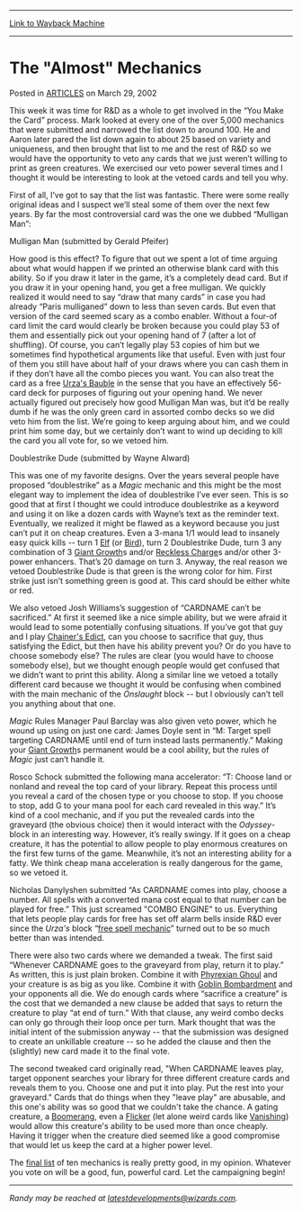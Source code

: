 
---
[Link to Wayback Machine](https://web.archive.org/web/20150904093718/http://magic.wizards.com/en/articles/archive/almost-mechanics-2002-03-29)

[_metadata_:generator]:- "Drupal 7 (http://drupal.org)"
[_metadata_:node]:- "287441"
[_metadata_:publish_date]:- "2002-03-29"
[_metadata_:source]:- "div-main-content"
[_metadata_:title]:- "The `Almost` Mechanics"
[_metadata_:wayback_capture_timestamp]:- "2015-09-04 09:37:18"
[_metadata_:wayback_raw_url]:- "https://web.archive.org/web/20150904093718id_/http://magic.wizards.com/en/articles/archive/almost-mechanics-2002-03-29"
[_metadata_:wayback_url]:- "http://magic.wizards.com/en/articles/archive/almost-mechanics-2002-03-29"
---


The "Almost" Mechanics
======================



 Posted in [ARTICLES](/en/articles)
 on March 29, 2002 










This week it was time for R&D as a whole to get involved in the “You Make the Card” process. Mark looked at every one of the over 5,000 mechanics that were submitted and narrowed the list down to around 100. He and Aaron later pared the list down again to about 25 based on variety and uniqueness, and then brought that list to me and the rest of R&D so we would have the opportunity to veto any cards that we just weren’t willing to print as green creatures. We exercised our veto power several times and I thought it would be interesting to look at the vetoed cards and tell you why.


First of all, I’ve got to say that the list was fantastic. There were some really original ideas and I suspect we’ll steal some of them over the next few years. By far the most controversial card was the one we dubbed “Mulligan Man”:


Mulligan Man (submitted by Gerald Pfeifer)  



How good is this effect? To figure that out we spent a lot of time arguing about what would happen if we printed an otherwise blank card with this ability. So if you draw it later in the game, it’s a completely dead card. But if you draw it in your opening hand, you get a free mulligan. We quickly realized it would need to say “draw that many cards” in case you had already “Paris mulliganed” down to less than seven cards. But even that version of the card seemed scary as a combo enabler. Without a four-of card limit the card would clearly be broken because you could play 53 of them and essentially pick out your opening hand of 7 (after a lot of shuffling). Of course, you can’t legally play 53 copies of him but we sometimes find hypothetical arguments like that useful. Even with just four of them you still have about half of your draws where you can cash them in if they don’t have all the combo pieces you want. You can also treat the card as a free [Urza's Bauble](http://gatherer.wizards.com/Pages/Card/Details.aspx?name=Urza%27s+Bauble) in the sense that you have an effectively 56-card deck for purposes of figuring out your opening hand. We never actually figured out precisely how good Mulligan Man was, but it’d be really dumb if he was the only green card in assorted combo decks so we did veto him from the list. We’re going to keep arguing about him, and we could print him some day, but we certainly don’t want to wind up deciding to kill the card you all vote for, so we vetoed him.


Doublestrike Dude (submitted by Wayne Alward)  



This was one of my favorite designs. Over the years several people have proposed “doublestrike” as a *Magic* mechanic and this might be the most elegant way to implement the idea of doublestrike I’ve ever seen. This is so good that at first I thought we could introduce doublestrike as a keyword and using it on like a dozen cards with Wayne’s text as the reminder text. Eventually, we realized it might be flawed as a keyword because you just can’t put it on cheap creatures. Even a 3-mana 1/1 would lead to insanely easy quick kills -- turn 1 [Elf](http://gatherer.wizards.com/Pages/Card/Details.aspx?multiverseid=221892) (or [Bird](http://gatherer.wizards.com/Pages/Card/Details.aspx?multiverseid=221896)), turn 2 Doublestrike Dude, turn 3 any combination of 3 [Giant Growth](http://gatherer.wizards.com/Pages/Card/Details.aspx?name=Giant+Growth)s and/or [Reckless Charge](http://gatherer.wizards.com/Pages/Card/Details.aspx?name=Reckless+Charge)s and/or other 3-power enhancers. That’s 20 damage on turn 3. Anyway, the real reason we vetoed Doublestrike Dude is that green is the wrong color for him. First strike just isn’t something green is good at. This card should be either white or red.


We also vetoed Josh Williams’s suggestion of “CARDNAME can’t be sacrificed.” At first it seemed like a nice simple ability, but we were afraid it would lead to some potentially confusing situations. If you’ve got that guy and I play [Chainer's Edict](http://gatherer.wizards.com/Pages/Card/Details.aspx?name=Chainer%27s+Edict), can you choose to sacrifice that guy, thus satisfying the Edict, but then have his ability prevent you? Or do you have to choose somebody else? The rules are clear (you would have to choose somebody else), but we thought enough people would get confused that we didn’t want to print this ability. Along a similar line we vetoed a totally different card because we thought it would be confusing when combined with the main mechanic of the *Onslaught* block -- but I obviously can’t tell you anything about that one.


*Magic* Rules Manager Paul Barclay was also given veto power, which he wound up using on just one card: James Doyle sent in “M: Target spell targeting CARDNAME until end of turn instead lasts permanently.” Making your [Giant Growth](http://gatherer.wizards.com/Pages/Card/Details.aspx?name=Giant+Growth)s permanent would be a cool ability, but the rules of *Magic* just can’t handle it.


Rosco Schock submitted the following mana accelerator: “T: Choose land or nonland and reveal the top card of your library. Repeat this process until you reveal a card of the chosen type or you choose to stop. If you choose to stop, add G to your mana pool for each card revealed in this way.” It’s kind of a cool mechanic, and if you put the revealed cards into the graveyard (the obvious choice) then it would interact with the *Odyssey*-block in an interesting way. However, it’s really swingy. If it goes on a cheap creature, it has the potential to allow people to play enormous creatures on the first few turns of the game. Meanwhile, it’s not an interesting ability for a fatty. We think cheap mana acceleration is really dangerous for the game, so we vetoed it.


Nicholas Danylyshen submitted “As CARDNAME comes into play, choose a number. All spells with a converted mana cost equal to that number can be played for free.” This just screamed "COMBO ENGINE" to us. Everything that lets people play cards for free has set off alarm bells inside R&D ever since the *Urza's* block “[free spell mechanic](http://gatherer.wizards.com/Pages/Card/Details.aspx?multiverseid=10423)” turned out to be so much better than was intended.


There were also two cards where we demanded a tweak. The first said “Whenever CARDNAME goes to the graveyard from play, return it to play.” As written, this is just plain broken. Combine it with [Phyrexian Ghoul](http://gatherer.wizards.com/Pages/Card/Details.aspx?name=Phyrexian+Ghoul) and your creature is as big as you like. Combine it with [Goblin Bombardment](http://gatherer.wizards.com/Pages/Card/Details.aspx?name=Goblin+Bombardment) and your opponents all die. We do enough cards where “sacrifice a creature” is the cost that we demanded a new clause be added that says to return the creature to play “at end of turn.” With that clause, any weird combo decks can only go through their loop once per turn. Mark thought that was the initial intent of the submission anyway -- that the submission was designed to create an unkillable creature -- so he added the clause and then the (slightly) new card made it to the final vote.


The second tweaked card originally read, "When CARDNAME leaves play, target opponent searches your library for three different creature cards and reveals them to you. Choose one and put it into play. Put the rest into your graveyard." Cards that do things when they "leave play" are abusable, and this one's ability was so good that we couldn't take the chance. A gating creature, a [Boomerang](http://gatherer.wizards.com/Pages/Card/Details.aspx?name=Boomerang), even a [Flicker](http://gatherer.wizards.com/Pages/Card/Details.aspx?name=Flicker) (let alone weird cards like [Vanishing](http://gatherer.wizards.com/Pages/Card/Details.aspx?name=Vanishing)) would allow this creature's ability to be used more than once cheaply. Having it trigger when the creature died seemed like a good compromise that would let us keep the card at a higher power level.


The [final list](http://archive.wizards.com/Magic/Magazine/Article.aspx?x=mtgcom/feature/29) of ten mechanics is really pretty good, in my opinion. Whatever you vote on will be a good, fun, powerful card. Let the campaigning begin!




---

*Randy may be reached at latestdevelopments@wizards.com.*





